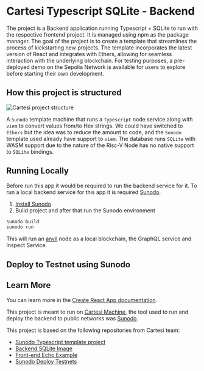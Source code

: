 # Cartesi Typescript SQLite - Backend

The project is a Backend application running Typescript + SQLite to run with the respective frontend project. It is managed using npm as the package manager. The goal of the project is to create a template that streamlines the process of kickstarting new projects. The template incorporates the latest version of React and integrates with Ethers, allowing for seamless interaction with the underlying blockchain. For testing purposes, a pre-deployed demo on the Sepolia Network is available for users to explore before starting their own development.

<!-- [https://blabla](Live Demo) -->

## How this project is structured

![Cartesi project structure](https://github.com/doiim/cartesi-react-bootstrap/assets/13040410/2ab19829-997b-4964-82ca-b038f3fe2dd2)

A `Sunodo` template machine that runs a `Typescript` node service along with `viem` to convert values from/to Hex strings. We could have switched to `Ethers` but the idea was to reduce the amount to code, and the `Sunodo` template used already have support to `viem`. The database runs `SQLite` with WASM support due to the nature of the Risc-V Node has no native support to `SQLite` bindings.

## Running Locally

Before run this app it would be required to run the backend service for it. To run a local backend service for this app it is required [Sunodo](https://docs.sunodo.io/guide/introduction/what-is-sunodo).

1. [Install Sunodo](https://docs.sunodo.io/guide/introduction/installing)
2. Build project and after that run the Sunodo environment

```sh
sunodo build
sunodo run
```

This will run an [anvil](https://book.getfoundry.sh/reference/anvil/) node as a local blockchain, the GraphQL service and Inspect Service.

## Deploy to Testnet using Sunodo



## Learn More

You can learn more in the [Create React App documentation](https://facebook.github.io/create-react-app/docs/getting-started).

This project is meant to run on [Cartesi Machine](https://docs.cartesi.io/), the tool used to run and deploy the backend to public networks was [Sunodo](https://docs.sunodo.io/guide/introduction/what-is-sunodo).

This project is based on the following repositories from Cartesi team:

- [Sunodo Typescript template project](https://github.com/sunodo/sunodo-templates/tree/main/typescript)
- [Backend SQLite Image](https://github.com/cartesi/rollups-examples/tree/main/sqlite)
- [Front-end Echo Example](https://github.com/cartesi/rollups-examples/tree/main/frontend-echo)
- [Sunodo Deploy Testnets](https://github.com/lynoferraz/sunodo-deploy-wo)
